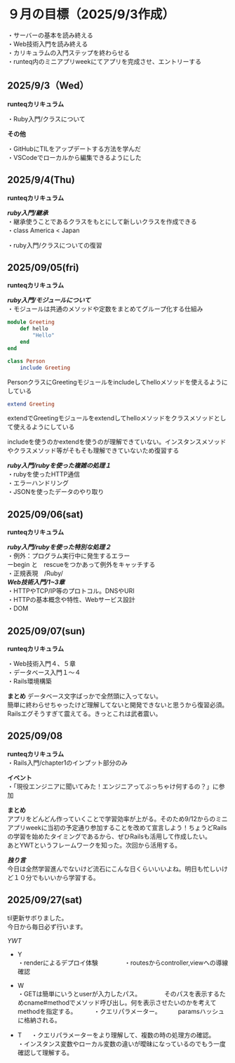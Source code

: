 # ９月の目標（2025/9/3作成）
・サーバーの基本を読み終える<br>
・Web技術入門を読み終える<br>
・カリキュラムの入門ステップを終わらせる<br>
・runteq内のミニアプリweekにてアプリを完成させ、エントリーする

## 2025/9/3（Wed）

**runteqカリキュラム**

・Ruby入門/クラスについて<br>

**その他**

・GitHubにTILをアップデートする方法を学んだ<br>
・VSCodeでローカルから編集できるようにした


## 2025/9/4(Thu)

**runteqカリキュラム**

***ruby入門/継承***<br>
 ・継承使うことであるクラスをもとにして新しいクラスを作成できる<br>
・class America < Japan

・ruby入門/クラスについての復習

## 2025/09/05(fri)

**runteqカリキュラム**

***ruby入門/モジュールについて***<br>
・モジュールは共通のメソッドや定数をまとめてグループ化する仕組み<br>

```ruby
module Greeting
    def hello
        "Hello"
    end
end

class Person
    include Greeting

```
PersonクラスにGreetingモジュールをincludeしてhelloメソッドを使えるようにしている

```ruby
extend Greeting
```
extendでGreetingモジュールをextendしてhelloメソッドをクラスメソッドとして使えるようにしている

includeを使うのかextendを使うのが理解できていない。インスタンスメソッドやクラスメソッド等がそもそも理解できていないため復習する

***ruby入門/rubyを使った複雑の処理１***<br>
・rubyを使ったHTTP通信<br>
・エラーハンドリング<br>
・JSONを使ったデータのやり取り

## 2025/09/06(sat)

**runteqカリキュラム**

***ruby入門/rubyを使った特別な処理２***<br>
・例外：プログラム実行中に発生するエラー<br>
ーbegin と　rescueをつかあって例外をキャッチする<br>
・正規表現　/Ruby/<br>
***Web技術入門/1~3章***<br>
・HTTPやTCP/IP等のプロトコル。DNSやURI<br>
・HTTPの基本概念や特性、Webサービス設計<br>
・DOM


## 2025/09/07(sun)

**runteqカリキュラム**<br>

・Web技術入門４、５章<br>
・データベース入門１〜４<br>
・Rails環境構築

**まとめ**
データベース文字ばっかで全然頭に入ってない。<br>
簡単に終わらせちゃったけど理解してないと開発できないと思うから復習必須。<br>
Railsエグそうすぎて震えてる。きっとこれは武者震い。

## 2025/09/08

**runteqカリキュラム**<br>
・Rails入門/chapter1のインプット部分のみ

**イベント**<br>
・「現役エンジニアに聞いてみた！エンジニアってぶっちゃけ何するの？」に参加

**まとめ**<br>
アプリをどんどん作っていくことで学習効率が上がる。そのため9/12からのミニアプリweekに当初の予定通り参加することを改めて宣言しよう！ちょうどRailsの学習を始めたタイミングであるから、ぜひRailsも活用して作成したい。<br>
あとYWTというフレームワークを知った。次回から活用する。

***独り言***<br>
今日は全然学習進んでないけど流石にこんな日くらいいいよね。明日も忙しいけど１０分でもいいから学習する。


## 2025/09/27(sat)
til更新サボりました。   
今日から毎日必ず行います。

*YWT*   
* Y  
・renderによるデプロイ体験　　　　
・routesからcontroller,viewへの導線確認    

* W   
・GETは簡単にいうとuserが入力したパス。　　　　
そのパスを表示するためcname#methodでメソッド呼び出し。何を表示させたいのかを考えてmethodを指定する。　　　
・クエリパラメーター。　　　
paramsハッシュに格納される。


 * T   　
 ・クエリパラメーターをより理解して、複数の時の処理方の確認。　　　
 ・インスタンス変数やローカル変数の違いが曖昧になっているのでもう一度確認して理解する。
 
 









